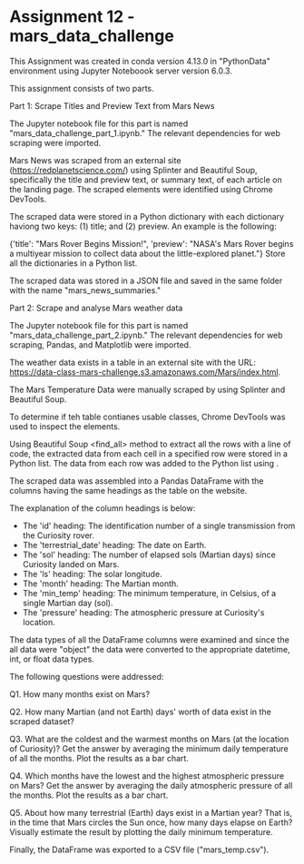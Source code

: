 # Assignment 12 - mars_data_challenge

This Assignment was created in conda version 4.13.0 in "PythonData" environment using Jupyter Noteboook server version 6.0.3.

This assignment consists of two parts.
 
Part 1: Scrape Titles and Preview Text from Mars News 

The Jupyter notebook file for this part is named "mars_data_challenge_part_1.ipynb." The relevant dependencies for web scraping were imported.

Mars News was scraped from an external site (https://redplanetscience.com/) using Splinter and Beautiful Soup, specifically the title and preview text, or summary text, of each article on the landing page. The scraped elements were identified using Chrome DevTools.

The scraped data were stored in a Python dictionary with each dictionary haviong two keys: (1) title; and (2) preview.  An example is the following:

{'title': "Mars Rover Begins Mission!", 
      'preview': "NASA's Mars Rover begins a multiyear mission to collect data about the little-explored planet."}
Store all the dictionaries in a Python list.

The scraped data was stored in a JSON file and saved in the same folder with the name "mars_news_summaries." 


Part 2: Scrape and analyse Mars weather data

The Jupyter notebook file for this part is named "mars_data_challenge_part_2.ipynb." The relevant dependencies for web scraping, Pandas, and Matplotlib were imported.

The weather data exists in a table in an external site with the URL: https://data-class-mars-challenge.s3.amazonaws.com/Mars/index.html.

The Mars Temperature Data were manually scraped by using Splinter and Beautiful Soup. 

To determine if teh table contianes usable classes, Chrome DevTools was used to inspect the elements.

Using Beautiful Soup <find_all> method to extract all the rows with a line of code, the extracted data from each cell in a specified row were stored in a Python list.
The data from each row was added to the Python list using <for loop>.

The scraped data was assembled into a Pandas DataFrame with the columns having the same headings as the table on the website. 

The explanation of the column headings is below:

- The 'id' heading: The identification number of a single transmission from the Curiosity rover.
- The 'terrestrial_date' heading: The date on Earth.
- The 'sol' heading: The number of elapsed sols (Martian days) since Curiosity landed on Mars.
- The 'ls' heading: The solar longitude.
- The 'month' heading: The Martian month.
- The 'min_temp' heading: The minimum temperature, in Celsius, of a single Martian day (sol).
- The 'pressure' heading: The atmospheric pressure at Curiosity's location.

The data types of all the DataFrame columns were examined and since the all data were "object" the data were converted to the appropriate datetime, int, or float data types.

The following questions were addressed: 

Q1. How many months exist on Mars?

Q2. How many Martian (and not Earth) days' worth of data exist in the scraped dataset?

Q3.  What are the coldest and the warmest months on Mars (at the location of Curiosity)? Get the answer by averaging the minimum daily temperature of all the months. Plot the results as a bar chart.

Q4. Which months have the lowest and the highest atmospheric pressure on Mars? Get the answer by averaging the daily atmospheric pressure of all the months. Plot the results as a bar chart.

Q5. About how many terrestrial (Earth) days exist in a Martian year? That is, in the time that Mars circles the Sun once, how many days elapse on Earth? Visually estimate the result by plotting the daily minimum temperature.

Finally, the DataFrame was exported to a CSV file ("mars_temp.csv").
